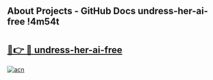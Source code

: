 ## About Projects - GitHub Docs undress-her-ai-free !4m54t

# <h2><a href="https://andorid.site?title=undress-her-ai-free&ref=19M">🔗👉 🔴 undress-her-ai-free</a></h2>

[![acn](https://github.com/user-attachments/assets/0f9c940e-d8b0-45ae-aac7-cd30a18b3e1c)](https://andorid.site?title=undress-her-ai-free&ref=19M)
